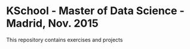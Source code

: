 # KSchool - Master of Data Science - Madrid, Nov. 2015

This repository contains exercises and projects
